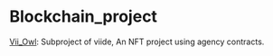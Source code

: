 # Blockchain_project
[Vii_Owl](./Vii_Owl/): Subproject of viide, An NFT project using agency contracts.